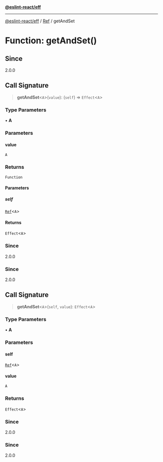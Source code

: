[**@eslint-react/eff**](../../../README.md)

***

[@eslint-react/eff](../../../README.md) / [Ref](../README.md) / getAndSet

# Function: getAndSet()

## Since

2.0.0

## Call Signature

> **getAndSet**\<`A`\>(`value`): (`self`) => `Effect`\<`A`\>

### Type Parameters

• **A**

### Parameters

#### value

`A`

### Returns

`Function`

#### Parameters

##### self

[`Ref`](../interfaces/Ref.md)\<`A`\>

#### Returns

`Effect`\<`A`\>

### Since

2.0.0

### Since

2.0.0

## Call Signature

> **getAndSet**\<`A`\>(`self`, `value`): `Effect`\<`A`\>

### Type Parameters

• **A**

### Parameters

#### self

[`Ref`](../interfaces/Ref.md)\<`A`\>

#### value

`A`

### Returns

`Effect`\<`A`\>

### Since

2.0.0

### Since

2.0.0
